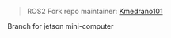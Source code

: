 > ROS2 Fork repo maintainer: [Kmedrano101](https://github.com/Kmedrano101)

Branch for jetson mini-computer
